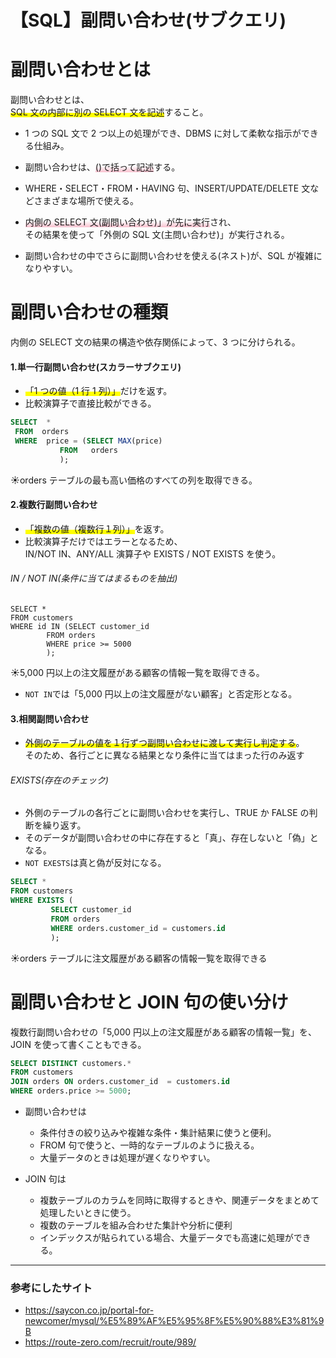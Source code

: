 # 【SQL】副問い合わせ(サブクエリ)

# 副問い合わせとは

副問い合わせとは、  
<span style="background: linear-gradient(transparent 60%, #ffff00 60%);">SQL 文の内部に別の SELECT 文を記述</span>すること。

- 1 つの SQL 文で 2 つ以上の処理ができ、DBMS に対して柔軟な指示ができる仕組み。
- 副問い合わせは、<span style="background: linear-gradient(transparent 40%, #F9C1CF 100%);">()で括って記述</span>する。
  <br>

- WHERE・SELECT・FROM・HAVING 句、INSERT/UPDATE/DELETE 文などさまざまな場所で使える。

- <span style="background: linear-gradient(transparent 40%, #F9C1CF 100%);">内側の SELECT 文(副問い合わせ)」が先に実行</span>され、  
  その結果を使って「外側の SQL 文(主問い合わせ)」が実行される。

- 副問い合わせの中でさらに副問い合わせを使える(ネスト)が、SQL が複雑になりやすい。

# 副問い合わせの種類

内側の SELECT 文の結果の構造や依存関係によって、3 つに分けられる。

#### 1.単一行副問い合わせ(スカラーサブクエリ)

- <span style="background: linear-gradient(transparent 60%, #ffff00 60%);">「1 つの値（1 行 1 列）」</span>だけを返す。
- 比較演算子で直接比較ができる。

```SQL
SELECT  *
 FROM  orders
 WHERE  price = (SELECT MAX(price)
           FROM   orders
           );
```

☀︎orders テーブルの最も高い価格のすべての列を取得できる。

#### 2.複数行副問い合わせ

- <span style="background: linear-gradient(transparent 60%, #ffff00 60%);">「複数の値（複数行１列）」</span>を返す。
- 比較演算子だけではエラーとなるため、  
  IN/NOT IN、ANY/ALL 演算子や EXISTS / NOT EXISTS を使う。

###### IN / NOT IN(条件に当てはまるものを抽出)

```
SELECT *
FROM customers
WHERE id IN (SELECT customer_id
        FROM orders
        WHERE price >= 5000
        );
```

☀︎5,000 円以上の注文履歴がある顧客の情報一覧を取得できる。

- `NOT IN`では「5,000 円以上の注文履歴がない顧客」と否定形となる。

#### 3.相関副問い合わせ

- <span style="background: linear-gradient(transparent 60%, #ffff00 60%);">外側のテーブルの値を１行ずつ副問い合わせに渡して実行し判定する</span>。  
  そのため、各行ごとに異なる結果となり条件に当てはまった行のみ返す

###### EXISTS(存在のチェック)

- 外側のテーブルの各行ごとに副問い合わせを実行し、TRUE か FALSE の判断を繰り返す。
- そのデータが副問い合わせの中に存在すると「真」、存在しないと「偽」となる。
- `NOT EXESTS`は真と偽が反対になる。

```SQL
SELECT *
FROM customers
WHERE EXISTS (
         SELECT customer_id
         FROM orders
         WHERE orders.customer_id = customers.id
         );
```

☀︎orders テーブルに注文履歴がある顧客の情報一覧を取得できる

# 副問い合わせと JOIN 句の使い分け

複数行副問い合わせの「5,000 円以上の注文履歴がある顧客の情報一覧」を、  
JOIN を使って書くこともできる。

```SQL
SELECT DISTINCT customers.*
FROM customers
JOIN orders ON orders.customer_id  = customers.id
WHERE orders.price >= 5000;
```

- 副問い合わせは

  - 条件付きの絞り込みや複雑な条件・集計結果に使うと便利。
  - FROM 句で使うと、一時的なテーブルのように扱える。
  - 大量データのときは処理が遅くなりやすい。

- JOIN 句は
  - 複数テーブルのカラムを同時に取得するときや、関連データをまとめて処理したいときに使う。
  - 複数のテーブルを組み合わせた集計や分析に便利
  - インデックスが貼られている場合、大量データでも高速に処理ができる。

---

### 参考にしたサイト

- https://saycon.co.jp/portal-for-newcomer/mysql/%E5%89%AF%E5%95%8F%E5%90%88%E3%81%9B
- https://route-zero.com/recruit/route/989/
